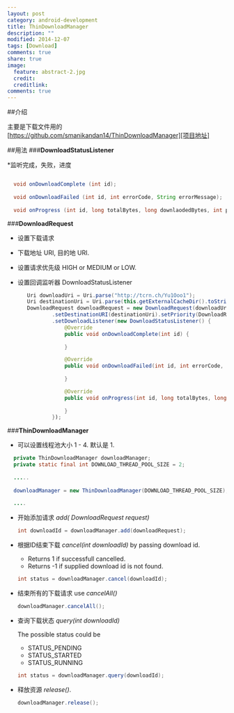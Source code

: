 ```yaml
---
layout: post
category: android-development
title: ThinDownloadManager
description: ""
modified: 2014-12-07
tags: [Download]
comments: true
share: true
image:
  feature: abstract-2.jpg
  credit: 
  creditlink: 
comments: true
---
```



##介绍

主要是下载文件用的
[https://github.com/smanikandan14/ThinDownloadManager][项目地址]

##用法
###**DownloadStatusListener**

*监听完成，失败，进度 

``` java

  void onDownloadComplete (int id);
  
  void onDownloadFailed (int id, int errorCode, String errorMessage);
  
  void onProgress (int id, long totalBytes, long downlaodedBytes, int progress); 

```

###**DownloadRequest**

  * 设置下载请求
  * 下载地址 URI, 目的地 URI.
  * 设置请求优先级 HIGH or MEDIUM or LOW.
  * 设置回调监听器 DownloadStatusListener


     ``` java
        Uri downloadUri = Uri.parse("http://tcrn.ch/Yu1Ooo1");
        Uri destinationUri = Uri.parse(this.getExternalCacheDir().toString()+"/test.mp4");
        DownloadRequest downloadRequest = new DownloadRequest(downloadUri)
                .setDestinationURI(destinationUri).setPriority(DownloadRequest.Priority.HIGH)
                .setDownloadListener(new DownloadStatusListener() {
                    @Override
                    public void onDownloadComplete(int id) {
                        
                    }

                    @Override
                    public void onDownloadFailed(int id, int errorCode, String errorMessage) {
                        
                    }

                    @Override
                    public void onProgress(int id, long totalBytes, long downlaodedBytes, int progress)) {
                        
                    }
                });

     ```
	 
###**ThinDownloadManager** 

  * 可以设置线程池大小  1 - 4. 默认是 1.
  ``` java
    private ThinDownloadManager downloadManager;
    private static final int DOWNLOAD_THREAD_POOL_SIZE = 2;
    
    .....
    
    downloadManager = new ThinDownloadManager(DOWNLOAD_THREAD_POOL_SIZE);
    
    ....
```

  * 开始添加请求 *add( DownloadRequest request)*
   	```java
   	int downloadId = downloadManager.add(downloadRequest);
   	```

  * 根据ID结束下载 *cancel(int downloadId)* by passing download id. 
  	- Returns 1 if successfull cancelled.
  	- Returns -1 if supplied download id is not found.
  	
  	```java
  	int status = downloadManager.cancel(downloadId);
  	```

  * 结束所有的下载请求 use *cancelAll()*
  	```java
  	downloadManager.cancelAll();
  	```

  * 查询下载状态 *query(int downloadId)*
  
    The possible status could be
  	- STATUS_PENDING
  	- STATUS_STARTED
  	- STATUS_RUNNING
  	
  	```java
  	int status = downloadManager.query(downloadId);
  	```
  * 释放资源 *release()*.
  	
  	```java
  	downloadManager.release();
  	```